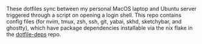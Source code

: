 These dotfiles sync between my personal MacOS laptop and Ubuntu server triggered through a script on opening a login shell. This repo contains config files (for nvim, tmux, zsh, ssh, git, yabai, skhd, sketchybar, and ghostty), which have package dependencies installable via the nix flake in the [dotfile-deps](https://www.github.com/kevwjin/dotfile-deps) repo.

